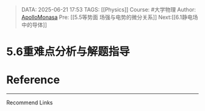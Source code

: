 > DATA: 2025-06-21 17:53
> TAGS: [[Physics]]
> Course: #大学物理 
> Author: [ApolloMonasa](https://github.com/ApolloMonasa)
> Pre: [[5.5等势面 场强与电势的微分关系]]
> Next:[[6.1静电场中的导体]]


# 5.6重难点分析与解题指导


# Reference


---
Recommend Links
